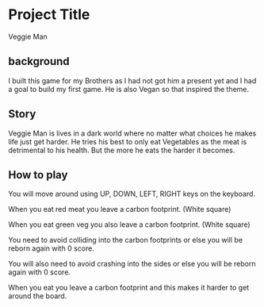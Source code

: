 # Project Title

Veggie Man

## background
I built this game for my Brothers as I had not got him a present yet and I had a goal to build my first game. He is also Vegan so that inspired the theme.

## Story
Veggie Man is lives in a dark world where no matter what choices he makes life just get harder. He tries his best to only eat Vegetables as the meat is detrimental to his health. But the more he eats the harder it becomes.

## How to play
You will move around using UP, DOWN, LEFT, RIGHT keys on the keyboard.

When you eat red meat you leave a carbon footprint. (White square)

When you eat green veg you also leave a carbon footprint. (White square)

You need to avoid colliding into the carbon footprints or else you will be reborn again with 0 score.

You will also need to avoid crashing into the sides or else you will be reborn again with 0 score.

When you eat you leave a carbon footprint and this makes it harder to get around the board.
